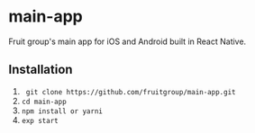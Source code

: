 # main-app
Fruit group's main app for iOS and Android built in React Native.

## Installation

1. ` git clone https://github.com/fruitgroup/main-app.git`
2. `cd main-app`
3. `npm install or yarni`
4. `exp start` 
